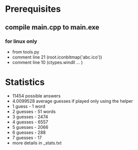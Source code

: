 # Prerequisites
## compile main.cpp to main.exe

### for linux only
*    from tools.py
*    comment line 21 (root.iconbitmap('abc.ico'))
*    comment line 10 (ctypes.windll ... )


# Statistics
* 11454 possible answers
* 4.0099528 average guesses if played only using the helper
* 1 guess - 1 word
* 2 guesses - 51 words
* 3 guesses - 2474
* 4 guesses - 6557
* 5 guesses - 2066
* 6 guesses - 288
* 7 guesses - 17
* more details in _stats.txt